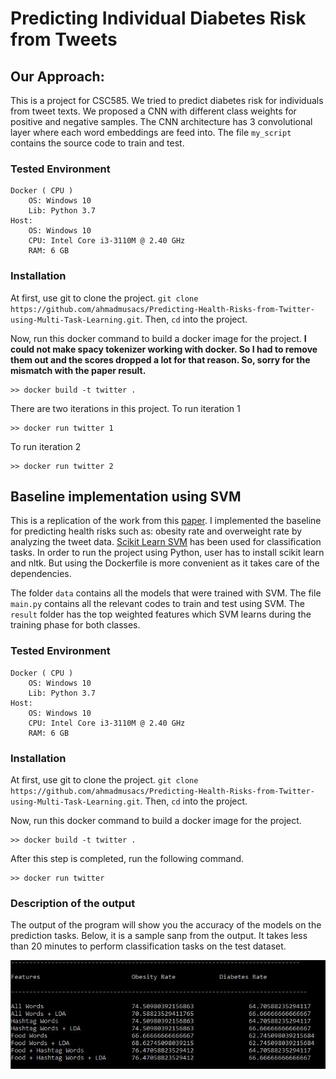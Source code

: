 
# Predicting Individual Diabetes Risk from Tweets

## Our Approach:
This is a project for CSC585. We tried to predict diabetes risk for individuals from tweet texts. We proposed a CNN with different class weights for positive and negative samples. The CNN architecture has 3 convolutional layer where each word embeddings are feed into. 
The file ``my_script`` contains the source code to train and test. 

### **Tested Environment**
```
Docker ( CPU )
	OS: Windows 10
	Lib: Python 3.7
Host:
	OS: Windows 10
	CPU: Intel Core i3-3110M @ 2.40 GHz
	RAM: 6 GB
```

### **Installation**

At first, use git to clone the project. `git clone https://github.com/ahmadmusacs/Predicting-Health-Risks-from-Twitter-using-Multi-Task-Learning.git`. Then, `cd` into the project. 

Now, run this docker command to build a docker image for the project. **I could not make spacy tokenizer working with docker. So I had to remove them out and the scores dropped a lot for that reason. So, sorry for the mismatch with the paper result.**
```
>> docker build -t twitter .
``` 
There are two iterations in this project. 
To run iteration 1 
```
>> docker run twitter 1
```

To run iteration 2
```
>> docker run twitter 2
```



## Baseline implementation using SVM
This is a replication of the work from this [paper](https://arxiv.org/pdf/1409.2195). I implemented the baseline for predicting health risks such as: obesity rate and overweight rate by analyzing the tweet data. [Scikit Learn SVM](http://scikit-learn.org/stable/modules/svm.html) has been used for classification tasks. In order to run the project using Python, user has to install scikit learn and nltk. But using the Dockerfile is more convenient as it takes care of the dependencies. 

The folder ``data`` contains all the models that were trained with SVM. The file ``main.py`` contains all the relevant codes to train and test using SVM. The ``result`` folder has the top weighted features which SVM learns during the training phase for both classes. 

### **Tested Environment**
```
Docker ( CPU )
	OS: Windows 10
	Lib: Python 3.7
Host:
	OS: Windows 10
	CPU: Intel Core i3-3110M @ 2.40 GHz
	RAM: 6 GB
```

### **Installation**

At first, use git to clone the project. `git clone https://github.com/ahmadmusacs/Predicting-Health-Risks-from-Twitter-using-Multi-Task-Learning.git`. Then, `cd` into the project. 

Now, run this docker command to build a docker image for the project. 
```
>> docker build -t twitter .
``` 
After this step is completed, run the following command. 
```
>> docker run twitter
```

### **Description of the output**

The output of the program will show you the accuracy of the models on the prediction tasks. 
Below, it is a sample sanp from the output. It takes less than 20 minutes to perform classification tasks on the test dataset. 

![Image of sample run 2](https://github.com/ahmadmusacs/Predicting-Health-Risks-from-Twitter-using-Multi-Task-Learning/blob/master/images/final_result.JPG)
